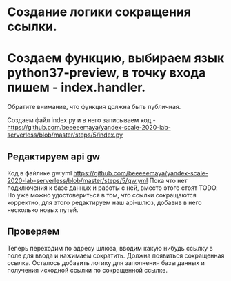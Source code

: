# Создание логики сокращения ссылки.

# Создаем функцию, выбираем язык python37-preview, в точку входа пишем - index.handler. 
Обратите внимание, что функция должна быть публичная.

Создаем файл index.py и в него записываем код - https://github.com/beeeeemaya/yandex-scale-2020-lab-serverless/blob/master/steps/5/index.py

    
## Редактируем api gw   

Код в файлике gw.yml  https://github.com/beeeeemaya/yandex-scale-2020-lab-serverless/blob/master/steps/5/gw.yml
Пока что нет подключения к базе данных и работы с ней, вместо этого стоят TODO. 
Но уже можно удостовериться в том, что ссылки сокращаются корректно, для этого редактируем наш api-шлюз, добавив в него несколько новых путей. 


## Проверяем
Теперь переходим по адресу шлюза, вводим какую нибудь ссылку в поле для ввода и нажимаем сократить. 
Должна появиться сокращенная ссылка. Осталось добавить логику для заполнения базы данных и получения исходной ссылки по сокращенной ссылке.
